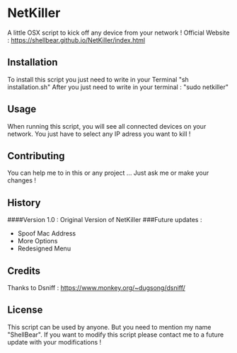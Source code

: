 # NetKiller

A little OSX script to kick off any device from your network !
Official Website : https://shellbear.github.io/NetKiller/index.html

## Installation

To install this script you just need to write in your Terminal "sh installation.sh"
After you just need to write in your terminal : "sudo netkiller"

## Usage

When running this script, you will see all connected devices on your network. You just have to select any IP adress you want to kill !

## Contributing

You can help me to in this or any project ... Just ask me or make your changes !

## History

####Version 1.0 : Original Version of NetKiller
###Future updates : 
- Spoof Mac Address 
- More Options
- Redesigned Menu

## Credits

Thanks to Dsniff : https://www.monkey.org/~dugsong/dsniff/

## License

This script can be used by anyone. But you need to mention my name "ShellBear". 
If you want to modify this script please contact me to a future update with your modifications !
